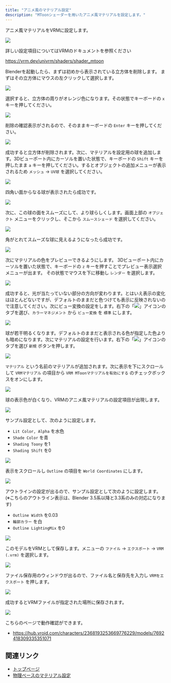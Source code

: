 ```yaml
---
title: "アニメ風のマテリアル設定"
description: "MToonシェーダーを用いたアニメ風マテリアルを設定します。"
---
```


アニメ風マテリアルをVRMに設定します。

![](/assets/images/material_mtoon.gif)

詳しい設定項目についてはVRMのドキュメントを参照ください

https://vrm.dev/univrm/shaders/shader_mtoon

Blenderを起動したら、まずは初めから表示されている立方体を削除します。
まずはその立方体にマウスの左クリックして選択します。

![](1.png)

選択すると、立方体の周りがオレンジ色になります。その状態でキーボードの `x`
キーを押してください。

![](2.png)

削除の確認表示がされるので、そのままキーボードの `Enter` キーを押してください。

![](3.png)

成功すると立方体が削除されます。次に、マテリアルを設定用の球を追加します。3Dビューポート内にカーソルを置いた状態で、キーボードの
`Shift` キーを押したまま `a`
キーを押してください。するとオブジェクトの追加メニューが表示されるため
`メッシュ` → `UV球` を選択してください。

![](4.png)

四角い面からなる球が表示されたら成功です。

![](5.png)

次に、この球の面をスムーズにして、より球らしくします。画面上部の `オブジェクト`
メニューをクリックし、そこから `スムースシェード` を選択してください。

![](6.png)

角がとれてスムーズな球に見えるようになったら成功です。

![](7.png)

次にマテリアルの色をプレビューできるようにします。
3Dビューポート内にカーソルを置いた状態で、キーボードの `z`
キーを押すことでプレビュー表示選択メニューが出ます。
その状態でマウスを下に移動し `レンダー` を選択します。

![](8.png)

成功すると、光が当たっていない部分の方向が変わります。とはいえ表示の変化はほとんどないですが、デフォルトのままだと色つけても表示に反映されないので注意してください。次にビュー変換の設定をします。右下の「![](/assets/images/scene_property_tab_icon.png)」アイコンのタブを選び、`カラーマネジメント`
から `ビュー変換` を `標準` にします。

![](9.png)

球が若干明るくなります。デフォルトのままだと表示される色が指定した色よりも暗めになります。次にマテリアルの設定を行います。右下の「![](/assets/images/material_property_tab_icon.png)」アイコンのタブを選び
`新規` ボタンを押します。

![](10.png)

`マテリアル` という名前のマテリアルが追加されます。次に表示を下にスクロールして
`VRMマテリアル` の項目から `VRM MToonマテリアルを有効にする`
のチェックボックスをオンにします。

![](11.png)

球の表示色が白くなり、VRMのアニメ風マテリアルの設定項目が出現します。

![](12.png)

サンプル設定として、次のように設定します。

- `Lit Color, Alpha` を水色
- `Shade Color` を青
- `Shading Toony` を1
- `Shading Shift` を0

![](13.png)

表示をスクロールし `Outline` の項目を `World Coordinates` にします。

![](14.png)

アウトラインの設定が出るので、サンプル設定として次のように設定します。
(※こちらのアウトライン表示は、Blender 3.5系以降と3.3系のみの対応になります)

- `Outline Width` を0.03
- `輪郭カラー` を白
- `Outline LightingMix` を0

![](15.png)

このモデルをVRMとして保存します。メニューの `ファイル` → `エクスポート` →
`VRM (.vrm)` を選択します。

![](16.png)

ファイル保存用のウィンドウが出るので、ファイル名と保存先を入力し
`VRMをエクスポート` を押します。

![](17.png)

成功するとVRMファイルが指定された場所に保存されます。

![](/assets/images/material_mtoon.gif)

こちらのページで動作確認ができます。

- https://hub.vroid.com/characters/2368193253669776229/models/7692418309335351071

## 関連リンク

- [トップページ](../)
- [物理ベースのマテリアル設定](../material-pbr/)
